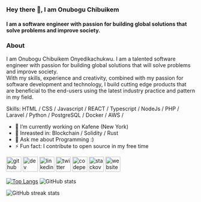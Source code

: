 ### Hey there 👋, I am Onubogu Chibuikem
#### I am a software engineer with passion for building global solutions that solve problems and improve society. 

### About

I am Onubogu Chibuikem Onyedikachukwu. I am a talented software engineer with passion for building global solutions that will solve problems and improve society.   
With my skills, experience and creativity, combined with my passion for software development and technology, I build cutting edge products that are beneficial to the end-users using the latest industry practice and pattern in my field. 


Skills:  HTML / CSS / Javascript / REACT / Typescript / NodeJs / PHP / Laravel / Python / PostgreSQL / Docker / AWS / 

- 🔭 I’m currently working on Kafene (New York)
- 🌱 Inreasted in: Blockchain / Solidity / Rust
- 💬 Ask me about Programming :)
- ⚡ Fun fact: I contribute to open source in my free time   



[<img src='https://cdn.jsdelivr.net/npm/simple-icons@3.0.1/icons/github.svg' alt='github' height='40'>](https://github.com/cipher-tech)  [<img src='https://cdn.jsdelivr.net/npm/simple-icons@3.0.1/icons/hashnode.svg' alt='dev' height='40'>](https://hashnode.com/@chibuikem-nick)  [<img src='https://cdn.jsdelivr.net/npm/simple-icons@3.0.1/icons/linkedin.svg' alt='linkedin' height='40'>](https://www.linkedin.com/in/https://www.linkedin.com/in/onubogu-chibuikem-883711159//)  [<img src='https://cdn.jsdelivr.net/npm/simple-icons@3.0.1/icons/twitter.svg' alt='twitter' height='40'>](https://twitter.com/https://twitter.com/Chibuikem_Nick)  [<img src='https://cdn.jsdelivr.net/npm/simple-icons@3.0.1/icons/codepen.svg' alt='codepen' height='40'>](https://codepen.io/https://codepen.io/cipher-tech)  [<img src='https://cdn.jsdelivr.net/npm/simple-icons@3.0.1/icons/stackoverflow.svg' alt='stackoverflow' height='40'>](https://stackoverflow.com/users/https://stackoverflow.com/users/14396925/nick-chibuikem)  [<img src='https://cdn.jsdelivr.net/npm/simple-icons@3.0.1/icons/icloud.svg' alt='website' height='40'>](https://potfoilo.vercel.app/)  

[![Top Langs](https://github-readme-stats.vercel.app/api/top-langs/?username=cipher-tech)](https://github.com/anuraghazra/github-readme-stats)  ![GitHub stats](https://github-readme-stats.vercel.app/api?username=cipher-tech&show_icons=true&count_private=true)  

![GitHub streak stats](https://github-readme-streak-stats.herokuapp.com/?user=cipher-tech)  
